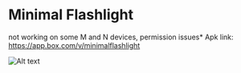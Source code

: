 # Minimal Flashlight
not working on some M and N devices, permission issues*
Apk link: https://app.box.com/v/minimalflashlight

![Alt text](https://i.imgur.com/6uKi6xF.png)





